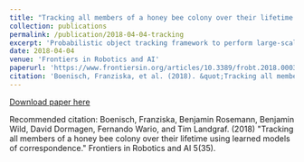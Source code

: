 ```yaml
---
title: "Tracking all members of a honey bee colony over their lifetime using learned models of correspondence"
collection: publications
permalink: /publication/2018-04-04-tracking
excerpt: 'Probabilistic object tracking framework to perform large-scale tracking of several thousand honey bees'
date: 2018-04-04
venue: 'Frontiers in Robotics and AI'
paperurl: 'https://www.frontiersin.org/articles/10.3389/frobt.2018.00035/full'
citation: 'Boenisch, Franziska, et al. (2018). &quot;Tracking all members of a honey bee colony over their lifetime using learned models of correspondence.&quot; <i>Frontiers in Robotics and AI</i>. 5(35).'
---
```


[Download paper here](https://www.frontiersin.org/articles/10.3389/frobt.2018.00035/full)

Recommended citation: Boenisch, Franziska, Benjamin Rosemann, Benjamin Wild, David Dormagen, Fernando Wario, and Tim Landgraf. (2018) "Tracking all members of a honey bee colony over their lifetime using learned models of correspondence." Frontiers in Robotics and AI 5(35).

